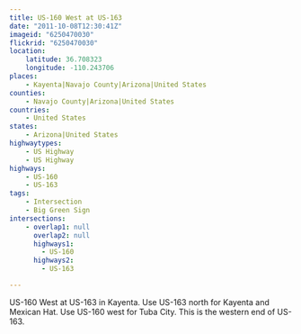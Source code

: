 ```yaml
---
title: US-160 West at US-163
date: "2011-10-08T12:30:41Z"
imageid: "6250470030"
flickrid: "6250470030"
location:
    latitude: 36.708323
    longitude: -110.243706
places:
    - Kayenta|Navajo County|Arizona|United States
counties:
    - Navajo County|Arizona|United States
countries:
    - United States
states:
    - Arizona|United States
highwaytypes:
    - US Highway
    - US Highway
highways:
    - US-160
    - US-163
tags:
    - Intersection
    - Big Green Sign
intersections:
    - overlap1: null
      overlap2: null
      highways1:
        - US-160
      highways2:
        - US-163

---
```

US-160 West at US-163 in Kayenta.  Use US-163 north for Kayenta and Mexican Hat.  Use US-160 west for Tuba City.  This is the western end of US-163.